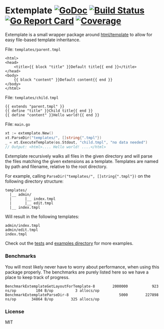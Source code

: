 # Extemplate [![GoDoc](http://godoc.org/github.com/dannyvankooten/extemplate?status.svg)](http://godoc.org/github.com/dannyvankooten/extemplate)  [![Build Status](https://travis-ci.org/dannyvankooten/extemplate.svg)](https://travis-ci.org/dannyvankooten/extemplate) [![Go Report Card](https://goreportcard.com/badge/github.com/dannyvankooten/extemplate)](https://goreportcard.com/report/github.com/dannyvankooten/extemplate) [![Coverage](https://gocover.io/_badge/github.com/dannyvankooten/extemplate)](https://gocover.io/github.com/dannyvankooten/extemplate)

Extemplate is a small wrapper package around [html/template](https://golang.org/pkg/html/template/) to allow for easy file-based template inheritance.

File: `templates/parent.tmpl`
```text
<html>
<head>
	<title>{{ block "title" }}Default title{{ end }}</title>
</head>
<body>
	{{ block "content" }}Default content{{ end }} 
</body>
</html>
```

File: `templates/child.tmpl`
```text
{{ extends "parent.tmpl" }}
{{ define "title" }}Child title{{ end }}
{{ define "content" }}Hello world!{{ end }}
```

File: `main.go`
```go
xt := extemplate.New()
xt.ParseDir("templates/", []string{".tmpl"})
_ = xt.ExecuteTemplate(os.Stdout, "child.tmpl", "no data needed") 
// Output: <html>.... Hello world! ....</html>
```

Extemplate recursively walks all files in the given directory and will parse the files matching the given extensions as a template. Templates are named by path and filename, relative to the root directory.

For example, calling `ParseDir("templates/", []string{".tmpl"})` on the following directory structure:

```text
templates/
  |__ admin/
  |      |__ index.tmpl
  |      |__ edit.tmpl
  |__ index.tmpl
```

Will result in the following templates:

```text
admin/index.tmpl
admin/edit.tmpl
index.tmpl
```

Check out the [tests](https://github.com/dannyvankooten/extemplate/blob/master/template_test.go) and [examples directory](https://github.com/dannyvankooten/extemplate/tree/master/examples) for more examples.

### Benchmarks

You will most likely never have to worry about performance, when using this package properly. 
The benchmarks are purely listed here so we have a place to keep track of progress.

```
BenchmarkExtemplateGetLayoutForTemplate-8   	 2000000	       923 ns/op	     104 B/op	       3 allocs/op
BenchmarkExtemplateParseDir-8               	    5000	    227898 ns/op	   34864 B/op	     325 allocs/op
```

### License

MIT
